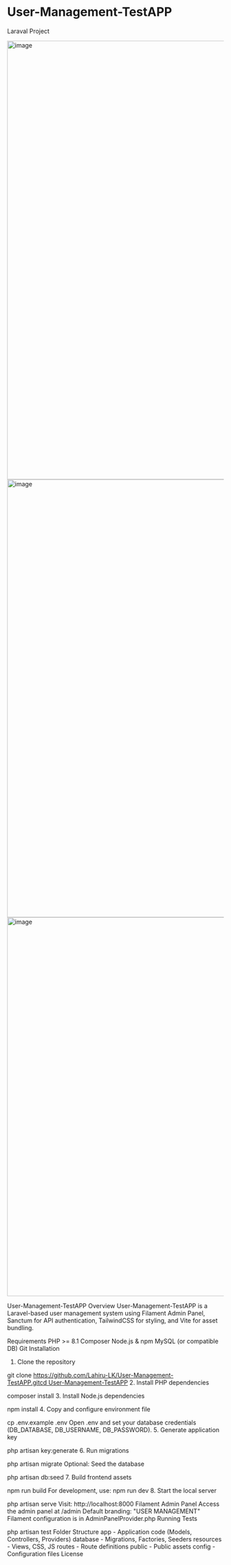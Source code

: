 # User-Management-TestAPP
Laraval Project

<img width="1915" height="1019" alt="image" src="https://github.com/user-attachments/assets/923f5f11-0fbe-49be-8c7a-2a35856865b6" />
<img width="1911" height="1017" alt="image" src="https://github.com/user-attachments/assets/eda9aa3f-8153-4fb5-a722-9071b061d6c0" />
<img width="1908" height="880" alt="image" src="https://github.com/user-attachments/assets/0b0da9ce-76e6-4844-ad61-e94b64b7009c" />


User-Management-TestAPP
Overview
User-Management-TestAPP is a Laravel-based user management system using Filament Admin Panel, Sanctum for API authentication, TailwindCSS for styling, and Vite for asset bundling.

Requirements
PHP >= 8.1
Composer
Node.js & npm
MySQL (or compatible DB)
Git
Installation
1. Clone the repository

git clone https://github.com/Lahiru-LK/User-Management-TestAPP.gitcd User-Management-TestAPP
2. Install PHP dependencies

composer install
3. Install Node.js dependencies

npm install
4. Copy and configure environment file

cp .env.example .env
Open .env and set your database credentials (DB_DATABASE, DB_USERNAME, DB_PASSWORD).
5. Generate application key

php artisan key:generate
6. Run migrations

php artisan migrate
Optional: Seed the database

php artisan db:seed
7. Build frontend assets

npm run build
For development, use: npm run dev
8. Start the local server

php artisan serve
Visit: http://localhost:8000
Filament Admin Panel
Access the admin panel at /admin
Default branding: "USER MANAGEMENT"
Filament configuration is in AdminPanelProvider.php
Running Tests

php artisan test
Folder Structure
app - Application code (Models, Controllers, Providers)
database - Migrations, Factories, Seeders
resources - Views, CSS, JS
routes - Route definitions
public - Public assets
config - Configuration files
License
